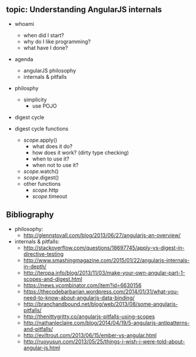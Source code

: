 

## topic: Understanding AngularJS internals


- whoami
  - when did I start?
  - why do I like programming?
  - what have I done?

- agenda
  - angularJS philosophy
  - internals & pitfalls

- philosphy
  - simplicity
    - use POJO

- digest cycle

- digest cycle functions
  - $scope.$apply()
    - what does it do?
    - how does it work? (dirty type checking)
    - when to use it?
    - when not to use it?
  - $scope.$watch()
  - $scope.$digest()
  - other functions
    - $scope.$http
    - $scope.$timeout


## Bibliography

- philosophy:
  - http://glennstovall.com/blog/2013/06/27/angularjs-an-overview/
- internals & pitfalls:
  - http://stackoverflow.com/questions/18697745/apply-vs-digest-in-directive-testing
  - http://www.smashingmagazine.com/2015/01/22/angularjs-internals-in-depth/
  - http://teropa.info/blog/2013/11/03/make-your-own-angular-part-1-scopes-and-digest.html
  - https://news.ycombinator.com/item?id=6630156
  - https://thecodebarbarian.wordpress.com/2014/01/31/what-you-need-to-know-about-angularjs-data-binding/
  - http://branchandbound.net/blog/web/2013/08/some-angularjs-pitfalls/
  - http://thenittygritty.co/angularjs-pitfalls-using-scopes
  - http://nathanleclaire.com/blog/2014/04/19/5-angularjs-antipatterns-and-pitfalls/
  - http://eviltrout.com/2013/06/15/ember-vs-angular.html
  - http://ruoyusun.com/2013/05/25/things-i-wish-i-were-told-about-angular-js.html